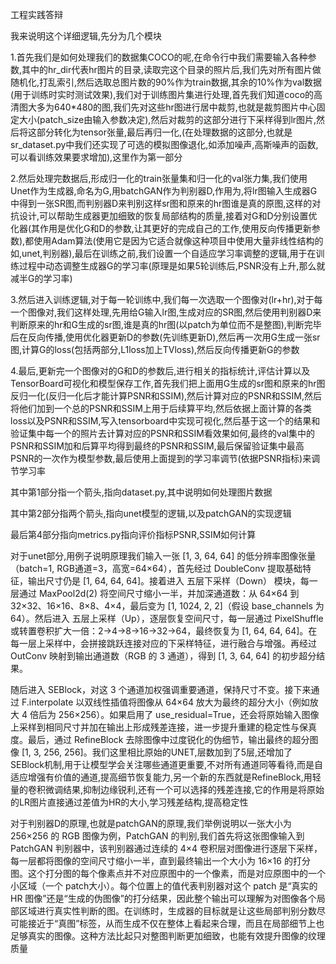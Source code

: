工程实践答辩

我来说明这个详细逻辑,先分为几个模块

1.首先我们是如何处理我们的数据集COCO的呢,在命令行中我们需要输入各种参数,其中的hr_dir代表hr图片的目录,读取完这个目录的照片后,我们先对所有图片做随机化,打乱索引,然后选取总图片数的90%作为train数据,其余的10%作为val数据(用于训练时实时测试效果),我们对于训练图片集进行处理,首先我们知道coco的高清图大多为640*480的图,我们先对这些hr图进行居中裁剪,也就是裁剪图片中心固定大小(patch_size由输入参数决定),然后对裁剪的这部分进行下采样得到lr图片,然后将这部分转化为tensor张量,最后再归一化,(在处理数据的这部分,也就是sr_dataset.py中我们还实现了可选的模拟图像退化,如添加噪声,高斯噪声的函数,可以看训练效果要求增加),这里作为第一部分

2.然后处理完数据后,形成归一化的train张量集和归一化的val张力集,我们使用Unet作为生成器,命名为G,用batchGAN作为判别器D,作用为,将lr图输入生成器G中得到一张SR图,而判别器D来判别这样sr图和原来的hr图谁是真的原图,这样的对抗设计,可以帮助生成器更加细致的恢复局部结构的质量,接着对G和D分别设置优化器(其作用是优化G和D的参数,让其更好的完成自己的工作,使用反向传播更新参数),都使用Adam算法(使用它是因为它适合就像这种项目中使用大量非线性结构的如,unet,判别器),最后在训练之前,我们设置一个自适应学习率调整的逻辑,用于在训练过程中动态调整生成器G的学习率(原理是如果5轮训练后,PSNR没有上升,那么就减半G的学习率)


3.然后进入训练逻辑,对于每一轮训练中,我们每一次选取一个图像对(lr+hr),对于每一个图像对,我们这样处理,先用给G输入lr图,生成对应的SR图,然后使用判别器D来判断原来的hr和G生成的sr图,谁是真的hr图(以patch为单位而不是整图),判断完毕后在反向传播,使用优化器更新D的参数(先训练更新D),然后再一次用G生成一张sr图,计算G的loss(包括两部分,L1loss加上TVloss),然后反向传播更新G的参数


4.最后,更新完一个图像对的G和D的参数后,进行相关的指标统计,评估计算以及TensorBoard可视化和模型保存工作,首先我们把上面用G生成的sr图和原来的hr图反归一化(反归一化后才能计算PSNR和SSIM),然后计算对应的PSNR和SSIM,然后将他们加到一个总的PSNR和SSIM上用于后续算平均,然后依据上面计算的各类loss以及PSNR和SSIM,写入tensorboard中实现可视化,然后基于这一个的结果和验证集中每一个的照片去计算对应的PSNR和SSIM看效果如何,最终的val集中的PSNR和SSIM加和后算平均得到最终的PSNR和SSIM,最后保留验证集中最高PSNR的一次作为模型参数,最后使用上面提到的学习率调节(依据PSNR指标)来调节学习率


其中第1部分指一个箭头,指向dataset.py,其中说明如何处理图片数据

其中第2部分指两个箭头,指向unet模型的逻辑,以及patchGAN的实现逻辑

最后第4部分指向metrics.py指向评价指标PSNR,SSIM如何计算









对于unet部分,用例子说明原理我们输入一张 [1, 3, 64, 64] 的低分辨率图像张量（batch=1, RGB通道=3，高宽=64×64），首先经过 DoubleConv 提取基础特征，输出尺寸仍是 [1, 64, 64, 64]。接着进入 五层下采样（Down） 模块，每一层通过 MaxPool2d(2) 将空间尺寸缩小一半，并加深通道数：从 64×64 到 32×32、16×16、8×8、4×4，最后变为 [1, 1024, 2, 2]（假设 base_channels 为 64）。然后进入 五层上采样（Up），逐层恢复空间尺寸，每一层通过 PixelShuffle 或转置卷积扩大一倍：2→4→8→16→32→64，最终恢复为 [1, 64, 64, 64]。在每一层上采样中，会拼接跳跃连接对应的下采样特征，进行融合与增强。再经过 OutConv 映射到输出通道数（RGB 的 3 通道），得到 [1, 3, 64, 64] 的初步超分结果。

随后进入 SEBlock，对这 3 个通道加权强调重要通道，保持尺寸不变。接下来通过 F.interpolate 以双线性插值将图像从 64×64 放大为最终的超分大小（例如放大 4 倍后为 256×256）。如果启用了 use_residual=True，还会将原始输入图像上采样到相同尺寸并加在输出上形成残差连接，进一步提升重建的稳定性与保真度。最后，通过 RefineBlock 去除图像中过度锐化的伪细节，输出最终的超分图像 [1, 3, 256, 256]。我们这里相比原始的UNET,层数加到了5层,还增加了SEBlock机制,用于让模型学会关注哪些通道更重要,不对所有通道同等看待,而是自适应增强有价值的通道,提高细节恢复能力,另一个新的东西就是RefineBlock,用轻量的卷积微调结果,抑制边缘锐利,还有一个可以选择的残差连接,它的作用是将原始的LR图片直接通过差值为HR的大小,学习残差结构,提高稳定性

对于判别器D的原理,也就是patchGAN的原理,我们举例说明以一张大小为 256×256 的 RGB 图像为例，PatchGAN 的判别,我们首先将这张图像输入到 PatchGAN 判别器中，该判别器通过连续的 4×4 卷积层对图像进行逐层下采样，每一层都将图像的空间尺寸缩小一半，直到最终输出一个大小为 16×16 的打分图。这个打分图的每个像素点并不对应原图中的一个像素，而是对应原图中的一个小区域（一个 patch大小）。每个位置上的值代表判别器对这个 patch 是“真实的 HR 图像”还是“生成的伪图像”的打分结果，因此整个输出可以理解为对图像各个局部区域进行真实性判断的图。在训练时，生成器的目标就是让这些局部判别分数尽可能接近于“真图”标签，从而生成不仅在整体上看起来合理，而且在局部细节上也足够真实的图像。这种方法比起只对整图判断更加细致，也能有效提升图像的纹理质量